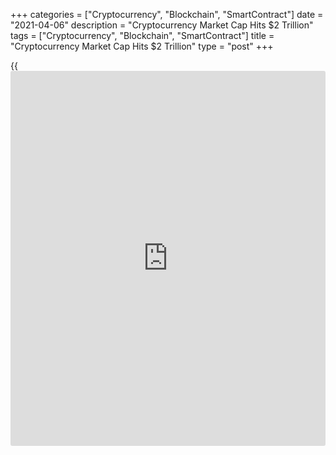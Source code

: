 +++
categories = ["Cryptocurrency", "Blockchain", "SmartContract"]
date = "2021-04-06"
description = "Cryptocurrency Market Cap Hits $2 Trillion"
tags = ["Cryptocurrency", "Blockchain", "SmartContract"]
title = "Cryptocurrency Market Cap Hits $2 Trillion"
type = "post"
+++

{{<iframe id="large-banner" src="https://www.bounty.group/#slide=12.0" width="100%" height="600" scrolling="no" style="border: 0px solid rgb(216, 221, 230); border-radius: 3px;">}}

The market capitalization of all cryptocurrencies in existence surpassed
$2 trillion on April 5, according to data from Goingecko, led by the
impressive growth of Bitcoin (BTC), Ether (ETH) and other altcoins in
2021. The cryptocurrency market as a whole has become approximately as
valuable as Apple, the second-biggest company in the world after Saudi
Arabia’s oil giant, Aramco.

![Cryptocurrency market cap hits $2 trillion — Now worth as much as
Apple][1]

The milestone also comes less than three months after the cryptocurrency
market surpassed $1 trillion for the first time back on Jan. 7 when the
price of Bitcoin was around $33,000.

In recent months, several major catalysts have fueled both Bitcoin and
Ether to rally strongly to new all-time highs. Financial institutions,
like PayPal and Visa, are beginning to actively support
cryptocurrencies, with Bitcoin leading the cryptocurrency market’s
uptrend.

In 2021, Bitcoin has faced several short-term corrections but has now
consistently remained above $50,000 for almost a month, with low
volatility compared with altcoins, preventing both ETH and the altcoin
market from seeing a severe pullback.

On April 2, Coinbase, the top United States [cryptocurrency exchange](https://www.playgroundfx.com/blog/best-cryptocurrency-exchange/),
announced that the U.S. Securities and Exchange Commission (SEC)
approved its S-1 filing. Coinbase is expected to be listed on the Nasdaq
exchange on April 14, making it a publicly traded company on the U.S.
stock market.

Depending on the performance of the stock, it could also lead exchange
tokens such as Binance Coin (BNB), FTX Token (FTT), Huobi Token (HT),
SushiSwap’s SUSHI, Uniswap’s UNI and others to rally, mirroring the
momentum of COIN.

At the same time, some analysts believe that Coinbase’s IPO may bring
major volatility in, if not downward price pressure on, the
cryptocurrency market, as the date aligns with a big BTC [options](https://www.fixpro.org/post/options-liquidity/) expiry
date.

_Source:[FXPro][2]_

   1. /files/downloads/3/3/8/338d53837a175ae36df259a6110479b1_c6862444fd91cd83ac41e3893f2c4112.png
   2. /geturl/index/a8f4f0db0fa50d7eb9e052d75f42c83a20ec03ae/